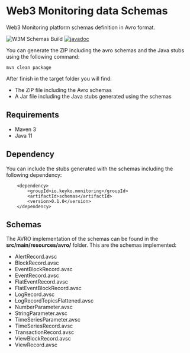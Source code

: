 # Web3 Monitoring data Schemas
 
Web3 Monitoring platform schemas definition in Avro format.

![W3M Schemas Build](https://github.com/keyko-io/web3-monitoring-schemas/workflows/W3M%20Schemas%20Build/badge.svg)
[![javadoc](https://javadoc.io/badge2/io.keyko.monitoring/schemas/javadoc.svg)](https://javadoc.io/doc/io.keyko.monitoring/schemas)


You can generate the ZIP including the avro schemas and the Java stubs using the following command:

```
mvn clean package
```

After finish in the target folder you will find: 
* The ZIP file including the Avro schemas
* A Jar file including the Java stubs generated using the schemas

## Requirements

* Maven 3
* Java 11

## Dependency

You can include the stubs generated with the schemas including the following dependency:

```
	<dependency>
		<groupId>io.keyko.monitoring</groupId>
		<artifactId>schemas</artifactId>
		<version>0.1.0</version>
	</dependency>
```

## Schemas

The AVRO implementation of the schemas can be found in the **src/main/resources/avro/** folder. This are the schemas implemented:

* AlertRecord.avsc	
* BlockRecord.avsc	
* EventBlockRecord.avsc	
* EventRecord.avsc	
* FlatEventRecord.avsc	
* FlatEventBlockRecord.avsc	
* LogRecord.avsc
* LogRecordTopicsFlattened.avsc
* NumberParameter.avsc	
* StringParameter.avsc	
* TimeSeriesParameter.avsc	
* TimeSeriesRecord.avsc	
* TransactionRecord.avsc	
* ViewBlockRecord.avsc	
* ViewRecord.avsc
